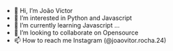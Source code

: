 - 👋 Hi, I’m João Victor 
- 👀 I’m interested in Python and Javascript 
- 🌱 I’m currently learning Javascript ...
- 💞️ I’m looking to collaborate on Opensource 
- 📫 How to reach me Instagram (@joaovitor.rocha.24)

<!---
JoaoCode993/JoaoCode993 is a ✨ special ✨ repository because its `README.md` (this file) appears on your GitHub profile.
You can click the Preview link to take a look at your changes.
--->
